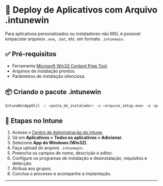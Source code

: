 # 📁 Deploy de Aplicativos com Arquivo .intunewin

Para aplicativos personalizados ou instaladores não MSI, é possível empacotar arquivos `.exe`, `.bat`, etc. em formato `.intunewin`.

## ✅ Pré-requisitos

- Ferramenta [Microsoft Win32 Content Prep Tool](https://github.com/Microsoft/Microsoft-Win32-Content-Prep-Tool).
- Arquivos de instalação prontos.
- Parâmetros de instalação silenciosa.

## 📦 Criando o pacote .intunewin

```bash
IntuneWinAppUtil -c <pasta_do_instalador> -s <arquivo_setup.exe> -o <pasta_de_saida>
```

## 🚀 Etapas no Intune

1. Acesse o [Centro de Administração do Intune](https://intune.microsoft.com).
2. Vá em **Aplicativos > Todos os aplicativos > Adicionar**.
3. Selecione **App do Windows (Win32)**.
4. Faça upload do arquivo `.intunewin`.
5. Preencha os campos de nome, descrição e editor.
6. Configure os programas de instalação e desinstalação, requisitos e detecção.
7. Atribua aos grupos.
8. Conclua o processo e acompanhe a implantação.

---
